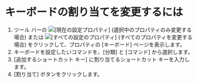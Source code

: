 # キーボードの割り当てを変更するには

1. ツール バーの
![[現在の設定プロパティ]](../../images/properties..png)
(選択中のプロパティのみ変更する場合) または
![[すべての設定のプロパティ]](../../images/allproperties..png)
(すべてのプロパティを変更する場合) をクリックして、プロパティの \[キーボード\] ページを表示します。
2. キーボードを設定したいコマンドを、\[分類\] と \[コマンド\] から選択します。
3. \[追加するショートカット キー\] に割り当てるショートカット キーを入力します。
4. \[割り当て\] ボタンをクリックします。
